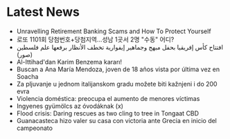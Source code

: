 # Latest News
-  Unravelling Retirement Banking Scams and How To Protect Yourself
-  로또 1101회 당첨번호+당첨지역…성남 1곳서 2명 "수동" 어디?
-  افتتاح كأس إفريقيا بحفل مبهج وجماهير إيفوارية تخطف الأنظار برفعها علم فلسطين (صور)
-  Al-Ittihad'dan Karim Benzema kararı!
-  Buscan a Ana María Mendoza, joven de 18 años vista por última vez en Soacha
-  Za pljuvanje u jednom italijanskom gradu možete biti kažnjeni i do 200 evra
-  Violencia doméstica: preocupa el aumento de menores víctimas
-  Ingyenes gyümölcs az óvodáknak (x)
-  Flood crisis: Daring rescues as two cling to tree in Tongaat CBD
-  Guanacasteca hizo valer su casa con victoria ante Grecia en inicio del campeonato
